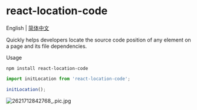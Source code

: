 # react-location-code
English | [简体中文](./README_CN.md)

Quickly helps developers locate the source code position of any element on a page and its file dependencies.

Usage
```shell
npm install react-location-code
```
```javascript
import initLocation from 'react-location-code';

initLocation();
```

![2621712842768_.pic.jpg](https://p9-juejin.byteimg.com/tos-cn-i-k3u1fbpfcp/89a7ce4fd0204c59857224a4c470ed3a~tplv-k3u1fbpfcp-jj-mark:3024:0:0:0:q75.awebp#?w=1220&h=816&s=72476&e=png&b=f3f3f3)
